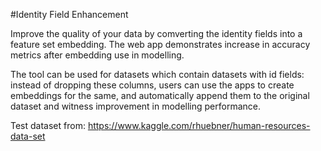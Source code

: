 #Identity Field Enhancement

Improve the quality of your data by comverting the identity fields into a feature set embedding. The web app demonstrates increase in accuracy metrics after embedding use in modelling.

The tool can be used for datasets which contain datasets with id fields: instead of dropping these columns, users can use the apps to create embeddings for the same, and automatically append them to the original dataset and witness improvement in modelling performance.

Test dataset from: https://www.kaggle.com/rhuebner/human-resources-data-set
